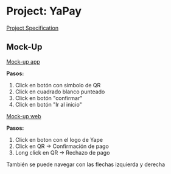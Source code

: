 # Project: YaPay
[Project Specification](Projectv1-1.pdf)

## Mock-Up
[Mock-up app](https://projects.invisionapp.com/prototype/mockupApp-cjv6rarm8003d1k017glmo991/play/88fbb9ca)<br/>

**Pasos:**
1. Click en botón con símbolo de QR
2. Click en cuadrado blanco punteado
3. Click en botón "confirmar"
4. Click en botón "Ir al inicio"

[Mock-up web](https://projects.invisionapp.com/prototype/cjv73xjlz0091qv01pinadx7o/play)<br/>

**Pasos:**
1. Click en boton con el logo de Yape
2. Click en QR -> Confirmación de pago
3. Long click en QR -> Rechazo de pago

También se puede navegar con las flechas izquierda y derecha
